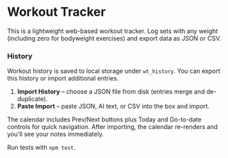 # Workout Tracker

This is a lightweight web-based workout tracker. Log sets with any weight (including zero for bodyweight exercises) and export data as JSON or CSV.

### History

Workout history is saved to local storage under `wt_history`. You can export this history or import additional entries.

1. **Import History** – choose a JSON file from disk (entries merge and de-duplicate).
2. **Paste Import** – paste JSON, AI text, or CSV into the box and import.

The calendar includes Prev/Next buttons plus Today and Go-to-date controls for quick navigation. After importing, the calendar re-renders and you'll see your notes immediately.

Run tests with `npm test`.
